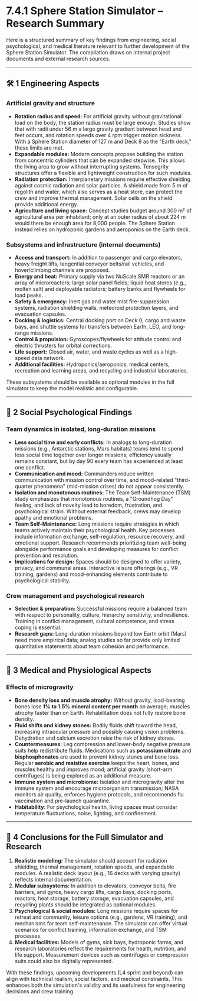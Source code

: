 # 7.4.1 Sphere Station Simulator – Research Summary

Here is a structured summary of key findings from engineering, social psychological, and medical literature relevant to further development of the Sphere Station Simulator. The compilation draws on internal project documents and external research sources.

---

## 🛠️ 1 Engineering Aspects

### Artificial gravity and structure

* **Rotation radius and speed:** For artificial gravity without gravitational load on the body, the station radius must be large enough. Studies show that with radii under 56 m a large gravity gradient between head and feet occurs, and rotation speeds over 4 rpm trigger motion sickness. With a Sphere Station diameter of 127 m and Deck 8 as the "Earth deck," these limits are met.
* **Expandable modules:** Modern concepts propose building the station from concentric cylinders that can be expanded stepwise. This allows the living area to grow without interrupting systems. Tensegrity structures offer a flexible and lightweight construction for such modules.
* **Radiation protection:** Interplanetary missions require effective shielding against cosmic radiation and solar particles. A shield made from 5 m of regolith and water, which also serves as a heat store, can protect the crew and improve thermal management. Solar cells on the shield provide additional energy.
* **Agriculture and living space:** Concept studies budget around 300 m² of agricultural area per inhabitant; only at an outer radius of about 224 m would there be enough area for 8,000 people. The Sphere Station instead relies on hydroponic gardens and aeroponics on the Earth deck.

### Subsystems and infrastructure (internal documents)

* **Access and transport:** In addition to passenger and cargo elevators, heavy freight lifts, tangential conveyor belts/rail vehicles, and hover/climbing channels are proposed.
* **Energy and heat:** Primary supply via two NuScale SMR reactors or an array of microreactors; large solar panel fields; liquid heat stores (e.g., molten salt) and deployable radiators; battery banks and flywheels for load peaks.
* **Safety & emergency:** Inert gas and water mist fire-suppression systems, radiation shielding walls, meteoroid protection layers, and evacuation capsules.
* **Docking & logistics:** Central docking port on Deck 0, cargo and waste bays, and shuttle systems for transfers between Earth, LEO, and long-range missions.
* **Control & propulsion:** Gyroscopes/flywheels for attitude control and electric thrusters for orbital corrections.
* **Life support:** Closed air, water, and waste cycles as well as a high-speed data network.
* **Additional facilities:** Hydroponics/aeroponics, medical centers, recreation and learning areas, and recycling and industrial laboratories.

These subsystems should be available as optional modules in the full simulator to keep the model realistic and configurable.

---

## 🧠 2 Social Psychological Findings

### Team dynamics in isolated, long-duration missions

* **Less social time and early conflicts:** In analogs to long-duration missions (e.g., Antarctic stations, Mars habitats) teams tend to spend less social time together over longer missions; efficiency usually remains constant, but by day 90 every team has experienced at least one conflict.
* **Communication and mood:** Commanders reduce written communication with mission control over time, and mood-related "third-quarter phenomena" (mid-mission crises) do not appear consistently.
* **Isolation and monotonous routines:** The Team Self-Maintenance (TSM) study emphasizes that monotonous routines, a "Groundhog Day" feeling, and lack of novelty lead to boredom, frustration, and psychological strain. Without external feedback, crews may develop apathy and emotional problems.
* **Team Self-Maintenance:** Long missions require strategies in which teams actively maintain their psychological health. Key processes include information exchange, self-regulation, resource recovery, and emotional support. Research recommends prioritizing team well-being alongside performance goals and developing measures for conflict prevention and resolution.
* **Implications for design:** Spaces should be designed to offer variety, privacy, and communal areas. Interactive leisure offerings (e.g., VR training, gardens) and mood-enhancing elements contribute to psychological stability.

### Crew management and psychological research

* **Selection & preparation:** Successful missions require a balanced team with respect to personality, culture, hierarchy sensitivity, and resilience. Training in conflict management, cultural competence, and stress coping is essential.
* **Research gaps:** Long-duration missions beyond low Earth orbit (Mars) need more empirical data; analog studies so far provide only limited quantitative statements about team cohesion and performance.

---

## 🧬 3 Medical and Physiological Aspects

### Effects of microgravity

* **Bone density loss and muscle atrophy:** Without gravity, load-bearing bones lose **1% to 1.5% mineral content per month** on average; muscles atrophy faster than on Earth. Rehabilitation does not fully restore bone density.
* **Fluid shifts and kidney stones:** Bodily fluids shift toward the head, increasing intraocular pressure and possibly causing vision problems. Dehydration and calcium excretion raise the risk of kidney stones.
* **Countermeasures:** Leg compression and lower-body negative pressure suits help redistribute fluids. Medications such as **potassium citrate** and **bisphosphonates** are used to prevent kidney stones and bone loss. Regular **aerobic and resistive exercise** keeps the heart, bones, and muscles healthy and improves mood; artificial gravity (short-arm centrifuges) is being explored as an additional measure.
* **Immune system and microbiome:** Isolation and microgravity alter the immune system and encourage microorganism transmission; NASA monitors air quality, enforces hygiene protocols, and recommends flu vaccination and pre-launch quarantine.
* **Habitability:** For psychological health, living spaces must consider temperature fluctuations, noise, lighting, and confinement.

---

## 🔗 4 Conclusions for the Full Simulator and Research

1. **Realistic modeling:** The simulator should account for radiation shielding, thermal management, rotation speeds, and expandable modules. A realistic deck layout (e.g., 16 decks with varying gravity) reflects internal documentation.
2. **Modular subsystems:** In addition to elevators, conveyor belts, fire barriers, and gyros, heavy cargo lifts, cargo bays, docking ports, reactors, heat storage, battery storage, evacuation capsules, and recycling plants should be integrated as optional modules.
3. **Psychological & social modules:** Long missions require spaces for retreat and community, leisure options (e.g., gardens, VR training), and mechanisms for team self-maintenance. The simulator can offer virtual scenarios for conflict training, information exchange, and TSM processes.
4. **Medical facilities:** Models of gyms, sick bays, hydroponic farms, and research laboratories reflect the requirements for health, nutrition, and life support. Measurement devices such as centrifuges or compression suits could also be digitally represented.

With these findings, upcoming developments (L4 sprint and beyond) can align with technical realism, social factors, and medical constraints. This enhances both the simulation's validity and its usefulness for engineering decisions and crew training.

